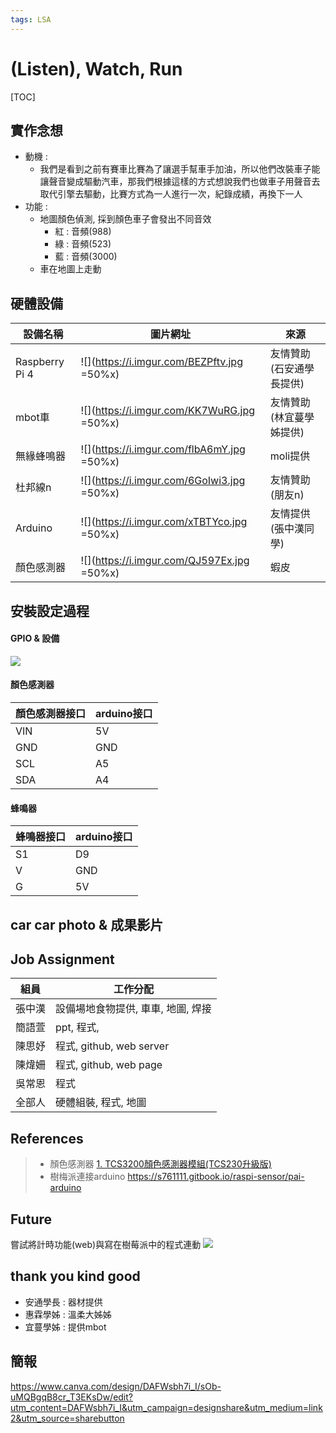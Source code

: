 ```yaml
---
tags: LSA
---
```


# (Listen), Watch, Run
[TOC]



## 實作念想 
- 動機 : 
    - 我們是看到之前有賽車比賽為了讓選手幫車手加油，所以他們改裝車子能讓聲音變成驅動汽車，那我們根據這樣的方式想說我們也做車子用聲音去取代引擎去驅動，比賽方式為一人進行一次，紀錄成績，再換下一人
- 功能 :
    - 地圖顏色偵測, 採到顏色車子會發出不同音效
        -  紅 : 音頻(988)
        -  綠 : 音頻(523)
        -  藍 : 音頻(3000)
    - 車在地圖上走動


## 硬體設備
| 設備名稱 | 圖片網址 | 來源 |
|---------|---------|-------|
| Raspberry Pi 4 |![](https://i.imgur.com/BEZPftv.jpg =50%x)| 友情贊助(石安通學長提供) |
| mbot車 |![](https://i.imgur.com/KK7WuRG.jpg =50%x)| 友情贊助(林宜蔓學姊提供) |
| 無緣蜂鳴器 |![](https://i.imgur.com/flbA6mY.jpg =50%x)| moli提供|
|杜邦線n |![](https://i.imgur.com/6GoIwi3.jpg =50%x)| 友情贊助(朋友n)|
|Arduino |![](https://i.imgur.com/xTBTYco.jpg =50%x)| 友情提供(張中漢同學)|
|顏色感測器|![](https://i.imgur.com/QJ597Ex.jpg =50%x)|蝦皮|

    


## 安裝設定過程
#### GPIO & 設備
![](https://i.imgur.com/cEbRA4x.png)

#### 顏色感測器
|顏色感測器接口|arduino接口 |
|------|------|
|VIN|5V|
|GND|GND|
|SCL|A5|
|SDA|A4|

#### 蜂鳴器
|蜂鳴器接口|arduino接口 |
|------|------|
|S1|D9|
|V|GND|
|G|5V|

## car car photo & 成果影片

## Job Assignment
|  組員 | 工作分配 |
|------|---------|
| 張中漢| 設備場地食物提供, 車車, 地圖, 焊接|
| 簡語萱| ppt, 程式, |
| 陳思妤| 程式, github, web server |
| 陳煒姍| 程式, github, web page|
| 吳常恩| 程式|
| 全部人|硬體組裝, 程式, 地圖 |

## References
> - 顏色感測器
> [1. TCS3200顏色感測器模組(TCS230升級版)](https://www.icshop.com.tw/product-page.php?9486)
> - 樹梅派連接arduino
> https://s761111.gitbook.io/raspi-sensor/pai-arduino
## Future
嘗試將計時功能(web)與寫在樹莓派中的程式連動
![](https://i.imgur.com/zUXDjP1.png)

## thank you kind good
- 安通學長 : 器材提供
- 惠霖學姊 : 溫柔大姊姊
- 宜蔓學姊 : 提供mbot

## 簡報
https://www.canva.com/design/DAFWsbh7i_I/sOb-uMQBgqB8cr_T3EKsDw/edit?utm_content=DAFWsbh7i_I&utm_campaign=designshare&utm_medium=link2&utm_source=sharebutton


